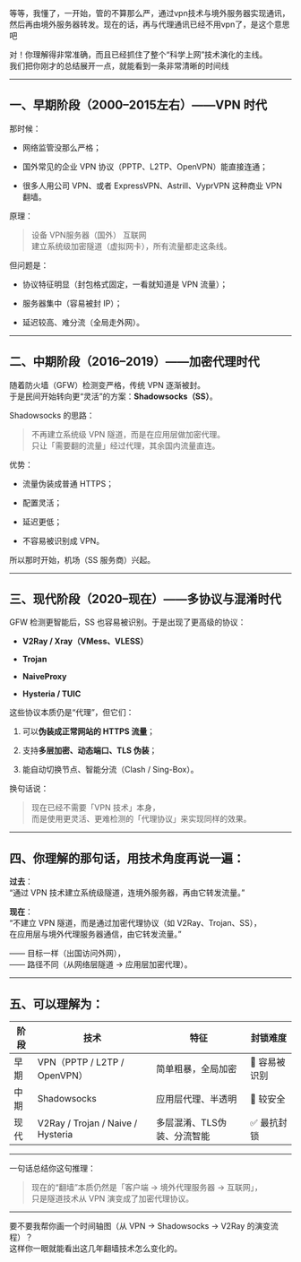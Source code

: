 等等，我懂了，一开始，管的不算那么严，通过vpn技术与境外服务器实现通讯，然后再由境外服务器转发。现在的话，再与代理通讯已经不用vpn了，是这个意思吧

对！你理解得非常准确，而且已经抓住了整个“科学上网”技术演化的主线。  
我们把你刚才的总结展开一点，就能看到一条非常清晰的时间线 

---

##  一、早期阶段（2000–2015左右）——VPN 时代

那时候：

- 网络监管没那么严格；
    
- 国外常见的企业 VPN 协议（PPTP、L2TP、OpenVPN）能直接连通；
    
- 很多人用公司 VPN、或者 ExpressVPN、Astrill、VyprVPN 这种商业 VPN 翻墙。
    

 原理：

> 设备  VPN服务器（国外） 互联网  
> 建立系统级加密隧道（虚拟网卡），所有流量都走这条线。

但问题是：

- 协议特征明显（封包格式固定，一看就知道是 VPN 流量）；
    
- 服务器集中（容易被封 IP）；
    
- 延迟较高、难分流（全局走外网）。
    

---

##  二、中期阶段（2016–2019）——加密代理时代

随着防火墙（GFW）检测变严格，传统 VPN 逐渐被封。  
于是民间开始转向更“灵活”的方案：**Shadowsocks（SS）**。

 Shadowsocks 的思路：

> 不再建立系统级 VPN 隧道，而是在应用层做加密代理。  
> 只让「需要翻的流量」经过代理，其余国内流量直连。

 优势：

- 流量伪装成普通 HTTPS；
    
- 配置灵活；
    
- 延迟更低；
    
- 不容易被识别成 VPN。
    

 所以那时开始，机场（SS 服务商）兴起。

---

##  三、现代阶段（2020–现在）——多协议与混淆时代

GFW 检测更智能后，SS 也容易被识别。于是出现了更高级的协议：

- **V2Ray / Xray（VMess、VLESS）**
    
- **Trojan**
    
- **NaiveProxy**
    
- **Hysteria / TUIC**
    

这些协议本质仍是“代理”，但它们：

1. 可以**伪装成正常网站的 HTTPS 流量**；
    
2. 支持**多层加密、动态端口、TLS 伪装**；
    
3. 能自动切换节点、智能分流（Clash / Sing-Box）。
    

 换句话说：

> 现在已经不需要「VPN 技术」本身，  
> 而是使用更灵活、更难检测的「代理协议」来实现同样的效果。

---

##  四、你理解的那句话，用技术角度再说一遍：

 **过去**：  
“通过 VPN 技术建立系统级隧道，连境外服务器，再由它转发流量。”

 **现在**：  
“不建立 VPN 隧道，而是通过加密代理协议（如 V2Ray、Trojan、SS），  
在应用层与境外代理服务器通信，由它转发流量。”

—— 目标一样（出国访问外网），  
—— 路径不同（从网络层隧道 → 应用层加密代理）。

---

##  五、可以理解为：

|阶段|技术|特征|封锁难度|
|---|---|---|---|
|早期|VPN（PPTP / L2TP / OpenVPN）|简单粗暴，全局加密|🔺 容易被识别|
|中期|Shadowsocks|应用层代理、半透明|🔹 较安全|
|现代|V2Ray / Trojan / Naive / Hysteria|多层混淆、TLS伪装、分流智能|✅ 最抗封锁|

---

一句话总结你这句推理：

>  现在的“翻墙”本质仍然是「客户端 → 境外代理服务器 → 互联网」，  
> 只是隧道技术从 VPN 演变成了加密代理协议。

---

要不要我帮你画一个时间轴图（从 VPN → Shadowsocks → V2Ray 的演变流程）？  
这样你一眼就能看出这几年翻墙技术怎么变化的。